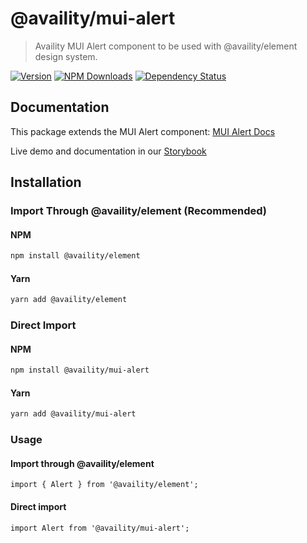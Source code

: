 # @availity/mui-alert

> Availity MUI Alert component to be used with @availity/element design system.

[![Version](https://img.shields.io/npm/v/@availity/mui-alert.svg?style=for-the-badge)](https://www.npmjs.com/package/@availity/mui-alert)
[![NPM Downloads](https://img.shields.io/npm/dt/@availity/mui-alert.svg?style=for-the-badge)](https://www.npmjs.com/package/@availity/mui-alert)
[![Dependency Status](https://img.shields.io/librariesio/release/npm/@availity/mui-alert?style=for-the-badge)](https://github.com/Availity/availity-react/blob/master/packages/mui-alert/package.json)

## Documentation

This package extends the MUI Alert component: [MUI Alert Docs](https://v4.mui.com/components/alert/)

Live demo and documentation in our [Storybook](https://availity.github.io/element/?path=/docs/components-alert-introduction--docs)

## Installation

### Import Through @availity/element (Recommended)

#### NPM

```bash
npm install @availity/element
```

#### Yarn

```bash
yarn add @availity/element
```

### Direct Import

#### NPM

```bash
npm install @availity/mui-alert
```

#### Yarn

```bash
yarn add @availity/mui-alert
```

### Usage

#### Import through @availity/element

```tsx
import { Alert } from '@availity/element';
```

#### Direct import

```tsx
import Alert from '@availity/mui-alert';
```
